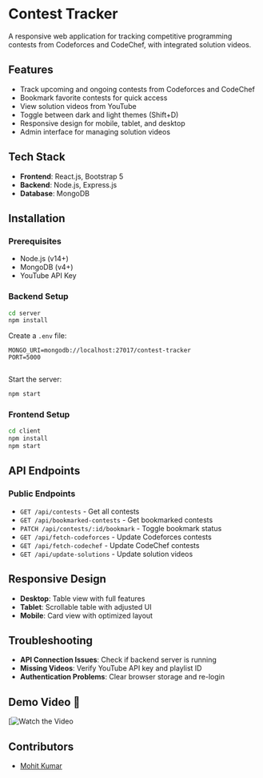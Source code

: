 # Contest Tracker

A responsive web application for tracking competitive programming contests from Codeforces and CodeChef, with integrated solution videos.

## Features

- Track upcoming and ongoing contests from Codeforces and CodeChef
- Bookmark favorite contests for quick access
- View solution videos from YouTube
- Toggle between dark and light themes (Shift+D)
- Responsive design for mobile, tablet, and desktop
- Admin interface for managing solution videos

## Tech Stack

- **Frontend**: React.js, Bootstrap 5
- **Backend**: Node.js, Express.js
- **Database**: MongoDB



## Installation

### Prerequisites
- Node.js (v14+)
- MongoDB (v4+)
- YouTube API Key

### Backend Setup
```bash
cd server
npm install
```

Create a `.env` file:
```
MONGO_URI=mongodb://localhost:27017/contest-tracker
PORT=5000


```

Start the server:
```bash
npm start
```

### Frontend Setup
```bash
cd client
npm install
npm start
```

## API Endpoints

### Public Endpoints
- `GET /api/contests` - Get all contests
- `GET /api/bookmarked-contests` - Get bookmarked contests
- `PATCH /api/contests/:id/bookmark` - Toggle bookmark status
- `GET /api/fetch-codeforces` - Update Codeforces contests
- `GET /api/fetch-codechef` - Update CodeChef contests
- `GET /api/update-solutions` - Update solution videos



## Responsive Design

- **Desktop**: Table view with full features
- **Tablet**: Scrollable table with adjusted UI
- **Mobile**: Card view with optimized layout


## Troubleshooting

- **API Connection Issues**: Check if backend server is running
- **Missing Videos**: Verify YouTube API key and playlist ID
- **Authentication Problems**: Clear browser storage and re-login

## Demo Video 🎥
[![Watch the Video](https://drive.google.com/file/d/1HTiGNO1q92cCrHTyI9Ou-_-ZQBhKjIkX/view?usp=drive_link)

## Contributors


- [Mohit Kumar](https://github.com/Mohitkumar1322)